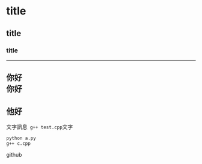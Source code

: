 # title
## title
### title
----
你好<br>
你好
----
他好
----
文字訊息``` g++ test.cpp```文字
```
python a.py
g++ c.cpp
```
github
